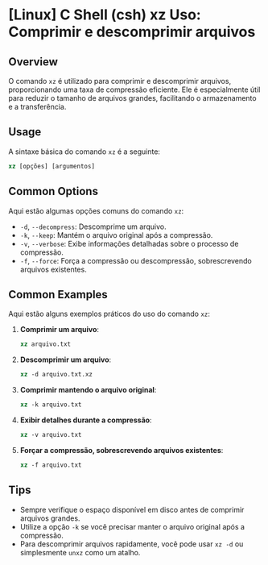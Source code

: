 # [Linux] C Shell (csh) xz Uso: Comprimir e descomprimir arquivos

## Overview
O comando `xz` é utilizado para comprimir e descomprimir arquivos, proporcionando uma taxa de compressão eficiente. Ele é especialmente útil para reduzir o tamanho de arquivos grandes, facilitando o armazenamento e a transferência.

## Usage
A sintaxe básica do comando `xz` é a seguinte:

```csh
xz [opções] [argumentos]
```

## Common Options
Aqui estão algumas opções comuns do comando `xz`:

- `-d`, `--decompress`: Descomprime um arquivo.
- `-k`, `--keep`: Mantém o arquivo original após a compressão.
- `-v`, `--verbose`: Exibe informações detalhadas sobre o processo de compressão.
- `-f`, `--force`: Força a compressão ou descompressão, sobrescrevendo arquivos existentes.

## Common Examples
Aqui estão alguns exemplos práticos do uso do comando `xz`:

1. **Comprimir um arquivo**:
   ```csh
   xz arquivo.txt
   ```

2. **Descomprimir um arquivo**:
   ```csh
   xz -d arquivo.txt.xz
   ```

3. **Comprimir mantendo o arquivo original**:
   ```csh
   xz -k arquivo.txt
   ```

4. **Exibir detalhes durante a compressão**:
   ```csh
   xz -v arquivo.txt
   ```

5. **Forçar a compressão, sobrescrevendo arquivos existentes**:
   ```csh
   xz -f arquivo.txt
   ```

## Tips
- Sempre verifique o espaço disponível em disco antes de comprimir arquivos grandes.
- Utilize a opção `-k` se você precisar manter o arquivo original após a compressão.
- Para descomprimir arquivos rapidamente, você pode usar `xz -d` ou simplesmente `unxz` como um atalho.